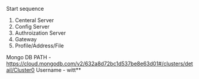 Start sequence 
1. Centeral Server
2. Config Server
3. Authroization Server
4. Gateway
5. Profile/Address/File

Mongo DB PATH - https://cloud.mongodb.com/v2/632a8d72bc1d537be8e63d01#/clusters/detail/Cluster0 
Username - witt**

